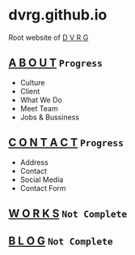 # dvrg.github.io
Root website of [D V R G](https://dvrg.me)

## [A B O U T](https://dvrg.me/index.html#about) `Progress`
+ Culture
+ Client
+ What We Do
+ Meet Team
+ Jobs & Bussiness

## [C O N T A C T](https://dvrg.me/index.html#contact) `Progress`
+ Address
+ Contact
+ Social Media
+ Contact Form

## [W O R K S](https://dvrg.me/index.html#work-section) `Not Complete`

## [B L O G](https://dvrg.me/index.html#blog) `Not Complete`
